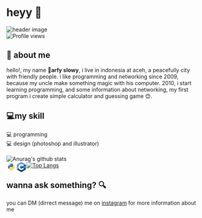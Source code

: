 # heyy :wave:
![header image](https://image.freepik.com/free-vector/bundle-programming-scenes-flat-people-situations_9209-3163.jpg) \
![Profile views](https://gpvc.arturio.dev/slowy07)
## :boy: about me 
hello!, my name :boy:**arfy slowy**, i live in indonesia at aceh, a peacefully city with friendly people. i like programming and networking since 2009, because my uncle make something magic with his computer. 2010, i start learning programming, and some information about networking, my first program i create simple calculator and guessing game :blush:.


## :computer:my skill
:computer: programming \
:computer: design (photoshop and illustrator) \
\
![Anurag's github stats](https://github-readme-stats.vercel.app/api?username=slowy07&show_icons=true) \
[![Top Langs](https://github-readme-stats.vercel.app/api/top-langs/?username=slowy07&layout=compact)](https://github.com/anuraghazra/github-readme-stats)
<img align="left" alt="HTML5" width="26px" src="https://raw.githubusercontent.com/github/explore/80688e429a7d4ef2fca1e82350fe8e3517d3494d/topics/python/python.png" />
<img align="left" alt="HTML5" width="26px" src="https://raw.githubusercontent.com/github/explore/80688e429a7d4ef2fca1e82350fe8e3517d3494d/topics/cpp/cpp.png" />

## wanna ask something? :mag:
you can DM (dirrect message) me on [instagram](https://instagram.com/arfy.slowy) for more information about me
